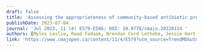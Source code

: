 ```yaml
---
draft: false
title: 'Assessing the appropriateness of community-based antibiotic prescribing in Alberta, Canada, 2017–2020, using ICD-9-CM codes: a cross-sectional study'
publishDate: 2023-07-04
journal: 'Jul 2023, 11 (4) E579-E586; DOI: 10.9778/cmajo.20220114 '
authors: [Myles Leslie, Raad Fadaak, Brendan Cord Lethebe, Jessie Hart Szostakiwskyj]
link: 'https://www.cmajopen.ca/content/11/4/E579?utm_source=TrendMD&utm_medium=cpc&utm_campaign=CMAJ_Open_TrendMD_0'
---
```

